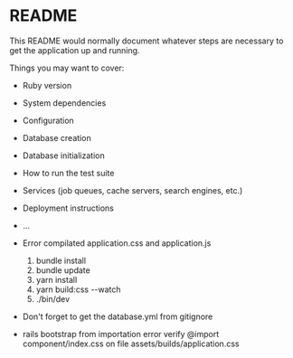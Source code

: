 # README

This README would normally document whatever steps are necessary to get the
application up and running.

Things you may want to cover:

* Ruby version

* System dependencies

* Configuration

* Database creation

* Database initialization

* How to run the test suite

* Services (job queues, cache servers, search engines, etc.)

* Deployment instructions

* ...

* Error compilated application.css and application.js
  1) bundle install
  2) bundle update
  3) yarn install
  4) yarn build:css --watch
  5) ./bin/dev

* Don't forget to get the database.yml from gitignore

* rails bootstrap from importation error
  verify @import component/index.css on file assets/builds/application.css
